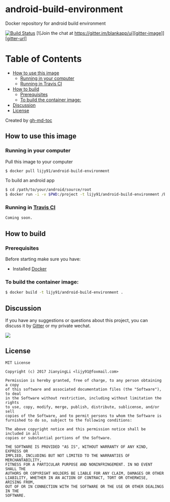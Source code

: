 # android-build-environment

Docker repository for android build environment

[![Build Status][travis-image]][travis-url]
[![Join the chat at https://gitter.im/blankapp/ui][gitter-image]][gitter-url]

[travis-image]: https://travis-ci.org/lijy91/android-build-environment.svg?branch=master
[travis-url]: https://travis-ci.org/lijy91/android-build-environment
[gitter-image]: https://img.shields.io/gitter/room/blankapp/ui.svg
[gitter-url]: https://gitter.im/blankapp/ui?utm_source=share-link&utm_medium=link&utm_campaign=share-link

Table of Contents
=================

* [How to use this image](#how-to-use-this-image)
    * [Running in your computer](#running-in-your-computer)
    * [Running in <a href="https://travis-ci.org">Travis CI</a>](#running-in-travis-ci)
* [How to build](#how-to-build)
    * [Prerequisites](#prerequisites)
    * [To build the container image:](#to-build-the-container-image)
* [Discussion](#discussion)
* [License](#license)

Created by [gh-md-toc](https://github.com/ekalinin/github-markdown-toc)

## How to use this image

### Running in your computer

Pull this image to your computer

```bash
$ docker pull lijy91/android-build-environment
```

To build an android app

```bash
$ cd /path/to/your/android/source/root
$ docker run -i -v $PWD:/project -t lijy91/android-build-environment /bin/bash /project/gradlew clean
```

### Running in [Travis CI](https://travis-ci.org)

```bash
Coming soon.
```

## How to build

### Prerequisites

Before starting make sure you have:

- Installed [Docker](https://docker.com)

### To build the container image:

```bash
$ docker build -t lijy91/android-build-environment .
```

## Discussion

If you have any suggestions or questions about this project, you can discuss it by [Gitter](https://gitter.im/blankapp/ui) or my private wechat.

![](http://blankapp.org/assets/images/wechat_qrcode.png)

## License

```
MIT License

Copyright (c) 2017 JianyingLi <lijy91@foxmail.com>

Permission is hereby granted, free of charge, to any person obtaining a copy
of this software and associated documentation files (the "Software"), to deal
in the Software without restriction, including without limitation the rights
to use, copy, modify, merge, publish, distribute, sublicense, and/or sell
copies of the Software, and to permit persons to whom the Software is
furnished to do so, subject to the following conditions:

The above copyright notice and this permission notice shall be included in all
copies or substantial portions of the Software.

THE SOFTWARE IS PROVIDED "AS IS", WITHOUT WARRANTY OF ANY KIND, EXPRESS OR
IMPLIED, INCLUDING BUT NOT LIMITED TO THE WARRANTIES OF MERCHANTABILITY,
FITNESS FOR A PARTICULAR PURPOSE AND NONINFRINGEMENT. IN NO EVENT SHALL THE
AUTHORS OR COPYRIGHT HOLDERS BE LIABLE FOR ANY CLAIM, DAMAGES OR OTHER
LIABILITY, WHETHER IN AN ACTION OF CONTRACT, TORT OR OTHERWISE, ARISING FROM,
OUT OF OR IN CONNECTION WITH THE SOFTWARE OR THE USE OR OTHER DEALINGS IN THE
SOFTWARE.
```